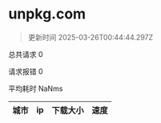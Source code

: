 
  # unpkg.com

  > 更新时间 2025-03-26T00:44:44.297Z
  
  总共请求 0

  请求报错 0

  平均耗时 NaNms

|城市|ip|下载大小|速度|
|-----|----------|---|---|

  